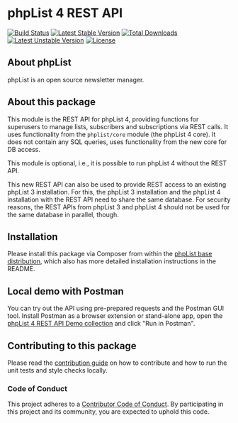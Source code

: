 # phpList 4 REST API

[![Build Status](https://travis-ci.org/phpList/rest-api.svg?branch=master)](https://travis-ci.org/phpList/rest-api)
[![Latest Stable Version](https://poser.pugx.org/phplist/rest-api/v/stable.svg)](https://packagist.org/packages/phpList/rest-api)
[![Total Downloads](https://poser.pugx.org/phplist/rest-api/downloads.svg)](https://packagist.org/packages/phpList/rest-api)
[![Latest Unstable Version](https://poser.pugx.org/phplist/rest-api/v/unstable.svg)](https://packagist.org/packages/phpList/rest-api)
[![License](https://poser.pugx.org/phplist/rest-api/license.svg)](https://packagist.org/packages/phpList/rest-api)


## About phpList

phpList is an open source newsletter manager.


## About this package

This module is the REST API for phpList 4, providing functions for superusers
to manage lists, subscribers and subscriptions via REST calls. It uses
functionality from the `phplist/core` module (the phpList 4 core).
It does not contain any SQL queries, uses functionality from the new core for
DB access.

This module is optional, i.e., it is possible to run phpList 4 without the
REST API.

This new REST API can also be used to provide REST access to an existing
phpList 3 installation. For this, the phpList 3 installation and the phpList 4
installation with the REST API need to share the same database. For security
reasons, the REST APIs from phpList 3 and phpList 4 should not be used for the
same database in parallel, though.


## Installation

Please install this package via Composer from within the
[phpList base distribution](https://github.com/phpList/base-distribution),
which also has more detailed installation instructions in the README.

## Local demo with Postman

You can try out the API using pre-prepared requests and the Postman GUI 
tool. Install Postman as a browser extension or stand-alone app, open the 
[phpList 4 REST API Demo collection](https://documenter.getpostman.com/view/3293511/phplist-4-rest-api-demo/RVftkC9t#4710e871-973d-46fa-94b7-727fdc292cd5)
and click "Run in Postman".


## Contributing to this package

Please read the [contribution guide](.github/CONTRIBUTING.md) on how to
contribute and how to run the unit tests and style checks locally.

### Code of Conduct

This project adheres to a [Contributor Code of Conduct](CODE_OF_CONDUCT.md).
By participating in this project and its community, you are expected to uphold
this code.
